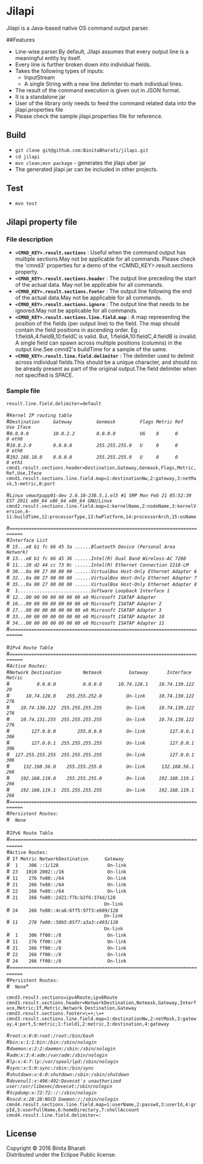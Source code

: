 # Jilapi
Jilapi is a Java-based native OS command output parser.

##Features
* Line-wise parser.By default, Jilapi assumes that every output line is a meaningful entity by itself.
* Every line is further broken down into individual fields.
* Takes the following types of inputs:
     * InputStream
     * A single String with a new line delimiter to mark individual lines.
* The result of the command execution is given out in JSON format.
* It is a standalone jar
* User of the library only needs to feed the command related data into the jilapi.properties file
* Please check the sample jilapi.properties file for reference.

## Build
* `git clone git@github.com:BinitaBharati/jilapi.git`
* `cd jilapi`
* `mvn clean;mvn package` - generates the jilapi uber jar
* The generated jilapi jar can be included in other projects.

## Test
* `mvn test`

## Jilapi property file

### File description
* **`<CMND_KEY>.result.sections`**  : Useful when the command output has multiple sections.May not be applicable for all commands.
    Please check the 'cmnd3' properties for a demo of the <CMND_KEY>.result.sections property.
* **`<CMND_KEY>.result.sections.header`** :  The output line preceding the start of the actual data. May not be applicable for all commands.
* **`<CMND_KEY>.result.sections.footer`** : The output line following the end of the actual data.May not be applicable for all commands.
* **`<CMND_KEY>.result.sections.ignore`** : The output line that needs to be ignored.May not be applicable for all commands.
* **`<CMND_KEY>.result.sections.line.field.map`** : A map representing the position of the fields (per output line) to the field.
    The map should contain the field positions in ascending order. Eg : 1:fieldA,4:fieldB,10:fieldC is valid. But, 1:fieldA,10:fieldC,4:fieldB is invalid. A single field can spawn across multiple positions (columns) in the output line.See cmnd2's buildTime for a sample of the same.
* **`<CMND_KEY>.result.line.field.delimiter`** : The delimiter used to delimit across individual fields.This should be a unique character, and should no be already present as part of the original output.The field delimiter when not specified is SPACE.

### Sample file
`result.line.field.delimiter=default` <br />

\#*`Kernel IP routing table`* <br />
\#*`Destination     Gateway         Genmask         Flags Metric Ref    Use Iface`* <br/>
\#*`0.0.0.0         10.0.2.2        0.0.0.0         UG    0      0        0 eth0`* <br/>
\#*`10.0.2.0        0.0.0.0         255.255.255.0   U     0      0        0 eth0`* <br/>
\#*`192.168.10.0    0.0.0.0         255.255.255.0   U     0      0        0 eth1`* <br/>
`cmnd1.result.sections.header=Destination,Gateway,Genmask,Flags,Metric,Ref,Use,Iface` <br/>
`cmnd1.result.sections.line.field.map=1:destinationNw,2:gateway,3:netMask,5:metric,8:port` <br/>

\#*`Linux vmwutpapp01-dev 2.6.18-238.5.1.el5 #1 SMP Mon Feb 21 05:52:39 EST 2011 x86_64 x86_64 x86_64 GNU/Linux`* <br/>
`cmnd2.result.sections.line.field.map=1:kernelName,2:nodeName,3:kernelVersion,4-11:buildTime,12:processorType,13:hwPlatform,14:processorArch,15:osName` <br/>

\#*`===========================================================================`*<br/>
\#*`Interface List`*<br/>
\#*` 15...e8 b1 fc 66 45 3a ......Bluetooth Device (Personal Area Network)`*<br/>
\#*` 13...e8 b1 fc 66 45 36 ......Intel(R) Dual Band Wireless-AC 7260`*<br/>
\#*` 11...28 d2 44 cc 73 0c ......Intel(R) Ethernet Connection I218-LM`*<br/>
\#*` 30...0a 00 27 00 00 00 ......VirtualBox Host-Only Ethernet Adapter 6`*<br/>
\#*` 32...0a 00 27 00 00 00 ......VirtualBox Host-Only Ethernet Adapter 7`*<br/>
\#*` 35...0a 00 27 00 00 00 ......VirtualBox Host-Only Ethernet Adapter 8`*<br/>
\#*`  1...........................Software Loopback Interface 1`*<br/>
\#*` 12...00 00 00 00 00 00 00 e0 Microsoft ISATAP Adapter`*<br/>
\#*` 16...00 00 00 00 00 00 00 e0 Microsoft ISATAP Adapter 2`*<br/>
\#*` 17...00 00 00 00 00 00 00 e0 Microsoft ISATAP Adapter 3`*<br/>
\#*` 33...00 00 00 00 00 00 00 e0 Microsoft ISATAP Adapter 10`*<br/>
\#*` 34...00 00 00 00 00 00 00 e0 Microsoft ISATAP Adapter 11`*<br/>
\#*`===========================================================================`*<br />
<br />
\#*`IPv4 Route Table`*<br />
\#*`===========================================================================`*<br />
\#*`Active Routes:`*<br/>
\#*`Network Destination        Netmask          Gateway       Interface  Metric`*<br/>
\#*`          0.0.0.0          0.0.0.0      10.74.128.1    10.74.130.122     20`*<br/>
\#*`      10.74.128.0    255.255.252.0         On-link     10.74.130.122    276`*<br/>
\#*`    10.74.130.122  255.255.255.255         On-link     10.74.130.122    276`*<br/>
\#*`    10.74.131.255  255.255.255.255         On-link     10.74.130.122    276`*<br/>
\#*`        127.0.0.0        255.0.0.0         On-link         127.0.0.1    306`*<br/>
\#*`        127.0.0.1  255.255.255.255         On-link         127.0.0.1    306`*<br/>
\#*`  127.255.255.255  255.255.255.255         On-link         127.0.0.1    306`*<br/>
\#*`     132.168.56.0    255.255.255.0         On-link      132.168.56.1    266`*<br/>
\#*`    192.168.119.0    255.255.255.0         On-link     192.168.119.1    266`*<br/>
\#*`    192.168.119.1  255.255.255.255         On-link     192.168.119.1    266`*<br/> \#*`===========================================================================`*<br />
\#*`Persistent Routes:`*<br />
\#*`  None`*<br />
 <br />
\#`IPv6 Route Table`*<br />
\#*`===========================================================================`*<br />
\#*`Active Routes:`*<br />
\#*` If Metric NetworkDestination      Gateway`*<br/>
\#*`  1    306 ::1/128                  On-link`*<br/>
\#*` 23   1010 2002::/16                On-link`*<br/>
\#*` 11    276 fe80::/64                On-link`*<br/>
\#*` 21    266 fe80::/64                On-link`*<br/>
\#*` 22    266 fe80::/64                On-link`*<br/>
\#*` 21    266 fe80::2d21:f7b:b2f6:374d/128` <br/>
`                                    On-link`*<br/>
\#*` 24    266 fe80::4ca6:6ff5:97f3:e609/128`*<br/>
`                                    On-link`*<br/>
\#*` 11    276 fe80::58b5:85f7:a3a3:c493/128`*<br/>
`                                    On-link`*<br/>
\#*`  1    306 ff00::/8                 On-link`*<br/>
\#*` 11    276 ff00::/8                 On-link`*<br/>
\#*` 21    266 ff00::/8                 On-link`*<br/>
\#*` 22    266 ff00::/8                 On-link`*<br/>
\#*` 24    266 ff00::/8                 On-link`*<br/>
\#*`===========================================================================`*<br />
\#*`Persistent Routes:`*<br />
\#*`  None`*<br />

`cmnd3.result.sections=ipv4Route;ipv6Route`<br/>
`cmnd3.result.sections.header=NetworkDestination,Netmask,Gateway,Interface,Metric;If,Metric,Network Destination,Gateway`<br/>
`cmnd3.result.sections.footer=\=+;\=+`<br/>
`cmnd3.result.sections.line.field.map=1:destinationNw,2:netMask,3:gateway,4:port,5:metric;1:field1,2:metric,3:destination,4:gateway`<br/>

\#*`root:x:0:0:root:/root:/bin/bash`*<br/>
\#*`bin:x:1:1:bin:/bin:/sbin/nologin`*<br/>
\#*`daemon:x:2:2:daemon:/sbin:/sbin/nologin`*<br/>
\#*`adm:x:3:4:adm:/var/adm:/sbin/nologin`*<br/>
\#*`lp:x:4:7:lp:/var/spool/lpd:/sbin/nologin`*<br/>
\#*`sync:x:5:0:sync:/sbin:/bin/sync`*<br/>
\#*`shutdown:x:6:0:shutdown:/sbin:/sbin/shutdown`*<br/>
\#*`dovenull:x:496:492:Dovecot's unauthorized user:/usr/libexec/dovecot:/sbin/nologin`*<br/>
\#*`tcpdump:x:72:72::/:/sbin/nologin`*<br/>
\#*`nscd:x:28:28:NSCD Daemon:/:/sbin/nologin`*<br/>
`cmnd4.result.sections.line.field.map=1:userName,2:passwd,3:userId,4:grpId,5:userFullName,6:homeDirectory,7:shellAccount`<br/>
`cmnd4.result.line.field.delimiter=:`<br/>

## License

Copyright © 2016 Binita Bharati <br />
Distributed under the Eclipse Public license. 
